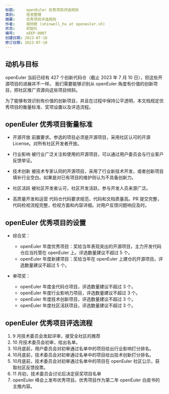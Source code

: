 ```yaml
---
标题:     openEuler 优秀项目评选规则
类别:     信息整理
摘要:     优秀项目评选规则
作者:     胡欣蔚 (shinwell_hu at openeuler.sh)
状态:     初始化
编号:     oEEP-0007
创建日期: 2023-07-10
修订日期: 2023-07-10
---
```


## 动机与目标

openEuler 当前已经有 427 个创新代码仓（截止 2023 年 7 月 10 日），但这些开源项目的进展并不一样。
我们需要能够识别从 openEuler 角度有价值的创新项目，把社区推广资源向这些项目倾斜。

为了能够有效识别有价值的创新项目，并且在过程中保持公平透明，本文档规定优秀项目的衡量标准、奖项设置以及评选流程。


## openEuler 优秀项目衡量标准

- 开源开放
  前置要求。参选的项目必须是开源项目，采用社区认可的开源 License。对所有社区开发者开放。

- 行业影响
  被行业广泛关注和使用的开源项目，可以通过用户委员会与行业客户反馈举证。

- 技术创新
  被技术专家认同的开源项目，采用了行业新技术开发，或者创新项目填补行业空白。如果是对已有项目的维护则认为不具备创新力。

- 社区活跃
  被社区开发者认可，社区开发活跃，参与开发人员来源广泛。

- 高质量开发和运营
  代码仓代码要求规范，代码和文档质量高。PR 提交完整，代码检视流程完整，检视方面和内容详细。对用户反馈问题响应及时。
  
## openEuler 优秀项目的设置

- 综合奖：
  - openEuler 年度优秀项目：奖给当年表现突出的开源项目，主力开发代码仓应当托管在 openEuler 上。评选数量建议不超过 5 个。
  - openEuler 年度新建项目：奖给当年在 openEuler 上建仓的开源项目。评选数量建议不超过 5 个。

- 单项奖：
  - openEuler 年度金代码仓项目，评选数量建议不超过 3 个。
  - openEuler 年度行业影响力项目，评选数量建议不超过 3 个。
  - openEuler 年度技术创新项目，评选数量建议不超过 3 个。
  - openEuler 年度社区活跃项目，评选数量建议不超过 3 个。

## openEuler 优秀项目评选流程

1. 9 月技术委员会发起评审，接受全社区的推荐
2. 10 月技术委员会初审，给出名单。
3. 10月底前，用户委员会对初审通过名单中的项目给出行业影响打分排名。
4. 10月底前，技术委员会对初审通过名单中的项目给出技术创新打分排名。
5. 10月底前，技术委员会对初审通过名单中的项目在 openEuler 社区公示，获取社区反馈投票。
6. 11 月初，技术委员会讨论后决定获奖项目名单
7. openEuler 峰会上发布优秀项目。优秀项目作为第二年 openEuler 白皮书的主推内容。

